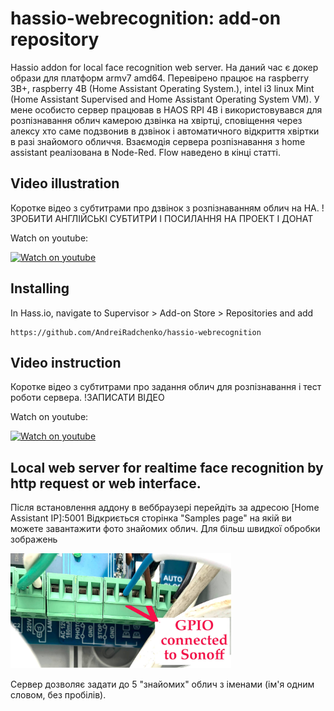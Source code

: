 # hassio-webrecognition: add-on repository
Hassio addon for local face recognition web server. На даний час є докер образи для платформ armv7 amd64. Перевірено працює на raspberry 3B+, raspberry 4B (Home Assistant Operating System.), intel i3 linux Mint (Home Assistant Supervised and Home Assistant Operating System VM). У мене особисто сервер працював в HAOS RPI 4B і використовувався для розпізнавання облич камерою дзвінка на хвіртці, сповіщення через алексу хто саме подзвонив в дзвінок і автоматичного відкриття хвіртки в разі знайомого обличчя. Взаємодія сервера розпізнавання з home assistant реалізована в Node-Red. Flow наведено в кінці статті.

## Video illustration

Коротке відео з субтитрами про дзвінок з розпізнаванням облич на НА. !ЗРОБИТИ АНГЛІЙСЬКІ СУБТИТРИ І ПОСИЛАННЯ НА ПРОЕКТ І ДОНАТ

Watch on youtube:

[![Watch on youtube](https://img.youtube.com/vi/LVS-DfC3EMw/0.jpg)](https://youtu.be/LVS-DfC3EMw)

## Installing
In Hass.io, navigate to Supervisor > Add-on Store > Repositories and add

    https://github.com/AndreiRadchenko/hassio-webrecognition
  
## Video instruction

Коротке відео з субтитрами про задання облич для розпізнавання і тест роботи сервера. !ЗАПИСАТИ ВІДЕО

Watch on youtube:

[![Watch on youtube](https://img.youtube.com/vi/-kzQXVCUmVY/0.jpg)](https://youtu.be/-kzQXVCUmVY)

## Local web server for realtime face recognition by http request or web interface. 

Після встановлення аддону в веббраузері перейдіть за адресою [Home Assistant IP]:5001
Відкриється сторінка "Samples page" на якій ви можете завантажити фото знайомих облич. Для більш швидкої обробки зображень 


<img src="https://github.com/AndreiRadchenko/ESPHome/blob/main/gate_cover/images/edinger-gpio.jpeg" width="70%"></img> 

Сервер дозволяє задати до 5 "знайомих" облич з іменами (ім'я одним словом, без пробілів). 



